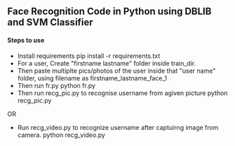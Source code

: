 ## Face Recognition Code in Python using DBLIB and SVM Classifier

#### Steps to use

- Install requirements
  pip install -r requirements.txt
- For a user, Create "firstname lastname" folder inside train_dir.
- Then paste multiplte pics/photos of the user inside that "user name" folder, using filename as firstname_lastname_face_1
- Then run fr.py
  python fr.py
- Then run recg_pic.py to recognise username from agiven picture
  python recg_pic.py

OR

- Run recg_video.py to recognize username after captuirng image from camera.
  python recg_video.py
